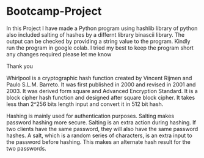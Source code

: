 # Bootcamp-Project

In this Project I have made a Python program using hashlib library of python also included salting of hashes by a differnt library binascii library.
The output can be checked by providing a string value to the program.
Kindly run the program in google colab.
I tried my best to keep the program short any changes required please let me know

Thank you

Whirlpool is a cryptographic hash function created by Vincent Rijmen and Paulo S.L.M. Barreto. It was first published in 2000 and revised in 2001 and 2003. It was derived form square and Advanced Encryption Standard. It is a block cipher hash function and designed after square block cipher. It takes less than 2^256 bits length input and convert it in 512 bit hash.

Hashing is mainly used for authentication purposes. Salting makes password hashing more secure. Salting is an extra action during hashing. If two clients have the same password, they will also have the same password hashes. A salt, which is a random series of characters, is an extra input to the password before hashing. This makes an alternate hash result for the two passwords.
